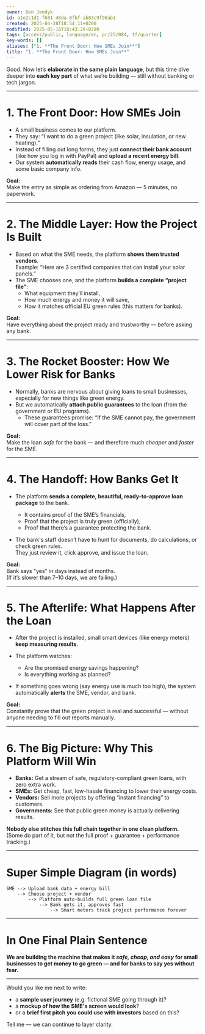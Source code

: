 ```yaml
---
owner: Ben Jendyk
id: a1e2c1d1-f681-48da-8fbf-ab83c9f96ab1
created: 2025-04-28T18:54:11+0200
modified: 2025-05-16T18:43:26+0200
tags: [access/public, language/en, pr/25/084, tf/quarter]
key-words: []
aliases: ["1. **The Front Door: How SMEs Join**"]
title: "1. **The Front Door: How SMEs Join**"
---
```


Good. Now let’s **elaborate in the same plain language**, but this time dive deeper into **each key part** of what we’re building — still without banking or tech jargon.

---

# 1. **The Front Door: How SMEs Join**

- A small business comes to our platform.  
- They say: “I want to do a green project (like solar, insulation, or new heating).”  
- Instead of filling out long forms, they just **connect their bank account** (like how you log in with PayPal) and **upload a recent energy bill**.  
- Our system **automatically reads** their cash flow, energy usage, and some basic company info.

**Goal:**  
Make the entry as simple as ordering from Amazon — 5 minutes, no paperwork.

---

# 2. **The Middle Layer: How the Project Is Built**

- Based on what the SME needs, the platform **shows them trusted vendors**.  
  Example: “Here are 3 certified companies that can install your solar panels.”
- The SME chooses one, and the platform **builds a complete “project file”**:
  - What equipment they’ll install,  
  - How much energy and money it will save,  
  - How it matches official EU green rules (this matters for banks).

**Goal:**  
Have everything about the project ready and trustworthy — before asking any bank.

---

# 3. **The Rocket Booster: How We Lower Risk for Banks**

- Normally, banks are nervous about giving loans to small businesses, especially for new things like green energy.  
- But we automatically **attach public guarantees** to the loan (from the government or EU programs).
  - These guarantees promise: “If the SME cannot pay, the government will cover part of the loss.”

**Goal:**  
Make the loan *safe* for the bank — and therefore much *cheaper* and *faster* for the SME.

---

# 4. **The Handoff: How Banks Get It**

- The platform **sends a complete, beautiful, ready-to-approve loan package** to the bank.
  - It contains proof of the SME’s financials,  
  - Proof that the project is truly green (officially),  
  - Proof that there’s a guarantee protecting the bank.

- The bank's staff doesn’t have to hunt for documents, do calculations, or check green rules.  
  They just review it, click approve, and issue the loan.

**Goal:**  
Bank says "yes" in days instead of months.  
(If it’s slower than 7–10 days, we are failing.)

---

# 5. **The Afterlife: What Happens After the Loan**

- After the project is installed, small smart devices (like energy meters) **keep measuring results**.  
- The platform watches:  
  - Are the promised energy savings happening?  
  - Is everything working as planned?

- If something goes wrong (say energy use is much too high), the system automatically **alerts** the SME, vendor, and bank.

**Goal:**  
Constantly prove that the green project is real and successful — without anyone needing to fill out reports manually.

---

# 6. **The Big Picture: Why This Platform Will Win**

- **Banks:** Get a stream of safe, regulatory-compliant green loans, with zero extra work.  
- **SMEs:** Get cheap, fast, low-hassle financing to lower their energy costs.  
- **Vendors:** Sell more projects by offering “instant financing” to customers.  
- **Governments:** See that public green money is actually delivering results.

**Nobody else stitches this full chain together in one clean platform.**  
(Some do part of it, but not the full proof + guarantee + performance tracking.)

---

# Super Simple Diagram (in words)

```
SME --> Upload bank data + energy bill
    --> Choose project + vendor
        --> Platform auto-builds full green loan file
            --> Bank gets it, approves fast
                --> Smart meters track project performance forever
```

---

# In One Final Plain Sentence

**We are building the machine that makes it *safe, cheap, and easy* for small businesses to get money to go green — and for banks to say yes without fear.**

---

Would you like me next to write:
- a **sample user journey** (e.g. fictional SME going through it)?  
- a **mockup of how the SME's screen would look**?  
- or a **brief first pitch you could use with investors** based on this?  

Tell me — we can continue to layer clarity.